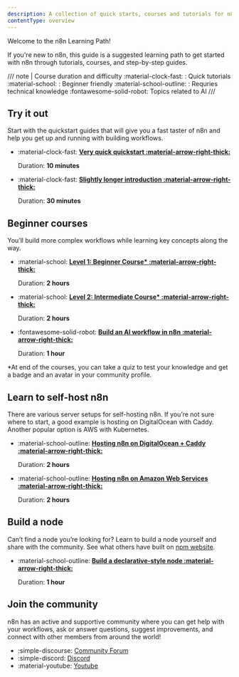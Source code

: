 ```yaml
---
description: A collection of quick starts, courses and tutorials for n8n biginners to get started with n8n. 
contentType: overview
---
```

Welcome to the n8n Learning Path! 

If you're new to n8n, this guide is a suggested learning path to get started with n8n through tutorials, courses, and step-by-step guides. 

/// note | Course duration and difficulty
:material-clock-fast: : Quick tutorials
:material-school: : Beginner friendly
:material-school-outline: : Requries technical knowledge
:fontawesome-solid-robot: Topics related to AI
///

## Try it out

Start with the quickstart guides that will give you a fast taster of n8n and help you get up and running with building workflows. 

<div class="grid cards" markdown>

-   :material-clock-fast: __[Very quick quickstart :material-arrow-right-thick:](/try-it-out/quickstart/)__

    Duration: **10 minutes**

-   :material-clock-fast: __[Slightly longer introduction :material-arrow-right-thick:](/try-it-out/longer-introduction/)__

    Duration: **30 minutes**

</div>

## Beginner courses

You’ll build more complex workflows while learning key concepts along the way.

<div class="grid cards" markdown>

-   :material-school: __[Level 1: Beginner Course* :material-arrow-right-thick:](https://blog.n8n.io/announcing-the-n8n-certification-course-for-beginners-level-1/)__

    Duration: **2 hours** 

-   :material-school: __[Level 2: Intermediate Course* :material-arrow-right-thick:](https://blog.n8n.io/announcing-course-level-two/)__

    Duration: **2 hours**

-   :fontawesome-solid-robot: __[Build an AI workflow in n8n :material-arrow-right-thick:](/advanced-ai/intro-tutorial/)__

    Duration: **1 hour**
    
</div>
*At end of the courses, you can take a quiz to test your knowledge and get a badge and an avatar in your community profile. 

## Learn to self-host n8n

There are various server setups for self-hosting n8n. If you’re not sure where to start, a good example is hosting on DigitalOcean with Caddy. Another popular option is AWS with Kubernetes. 

<div class="grid cards" markdown>

-   :material-school-outline: __[Hosting n8n on DigitalOcean + Caddy :material-arrow-right-thick:](/hosting/installation/server-setups/digital-ocean/)__

    Duration: **2 hours**
    

-   :material-school-outline: __[Hosting n8n on Amazon Web Services :material-arrow-right-thick:](/installation/server-setups/aws/)__

    Duration: **2 hours**
    
</div>

## Build a node

Can’t find a node you’re looking for? Learn to build a node yourself and share with the community. See what others have built on [npm website](https://www.npmjs.com/search?q=keywords:n8n-community-node-package).  

<div class="grid cards" markdown>

-   :material-school-outline: __[Build a declarative-style node :material-arrow-right-thick:](/integrations/creating-nodes/build/declarative-style-node/)__

    Duration: **1 hour**
    
</div>

## Join the community

n8n has an active and supportive community where you can get help with your workflows, ask or answer questions, suggest improvements, and connect with other members from around the world! 

- :simple-discourse: [Community Forum](https://community.n8n.io/)
- :simple-discord: [Discord](https://discord.com/invite/vWwMVThRta)
- :material-youtube: [Youtube](https://www.youtube.com/@n8n-io)